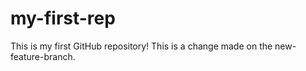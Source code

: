 # my-first-rep
This is my first GitHub repository!
This is a change made on the new-feature-branch.
